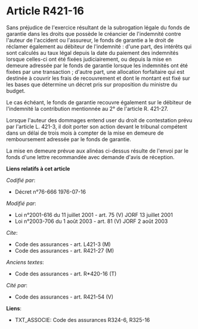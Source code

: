 # Article R421-16

Sans préjudice de l'exercice résultant de la subrogation légale du fonds de garantie dans les droits que possède le créancier
de l'indemnité contre l'auteur de l'accident ou l'assureur, le fonds de garantie a le droit de réclamer également au débiteur
de l'indemnité : d'une part, des intérêts qui sont calculés au taux légal depuis la date du paiement des indemnités lorsque
celles-ci ont été fixées judiciairement, ou depuis la mise en demeure adressée par le fonds de garantie lorsque les
indemnités ont été fixées par une transaction ; d'autre part, une allocation forfaitaire qui est destinée à couvrir les frais
de recouvrement et dont le montant est fixé sur les bases que détermine un décret pris sur proposition du ministre du budget.

Le cas échéant, le fonds de garantie recouvre également sur le débiteur de l'indemnité la contribution mentionnée au 2° de
l'article R. 421-27.

Lorsque l'auteur des dommages entend user du droit de contestation prévu par l'article L. 421-3, il doit porter son action
devant le tribunal compétent dans un délai de trois mois à compter de la mise en demeure de remboursement adressée par le
fonds de garantie.

La mise en demeure prévue aux alinéas ci-dessus résulte de l'envoi par le fonds d'une lettre recommandée avec demande d'avis
de réception.

**Liens relatifs à cet article**

_Codifié par_:

  - Décret n°76-666 1976-07-16

_Modifié par_:

  - Loi n°2001-616 du 11 juillet 2001 - art. 75 (V) JORF 13 juillet 2001
  - Loi n°2003-706 du 1 août 2003 - art. 81 (V) JORF 2 août 2003

_Cite_:

  - Code des assurances - art. L421-3 (M)
  - Code des assurances - art. R421-27 (M)

_Anciens textes_:

  - Code des assurances - art. R*420-16 (T)

_Cité par_:

  - Code des assurances - art. R421-54 (V)

**Liens**:

  - TXT_ASSOCIE: Code des assurances R324-6, R325-16
